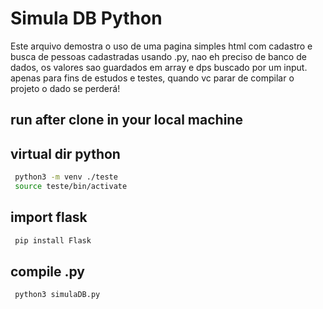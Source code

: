 # Simula DB Python

Este arquivo demostra o uso de uma pagina simples html com cadastro e busca de pessoas cadastradas
usando .py, nao eh preciso de banco de dados, os valores sao guardados em array
e dps buscado por um input. apenas para fins de estudos e testes, quando vc parar de compilar o projeto o dado se perderá!

## run after clone in your local machine

## virtual dir python

```bash
 python3 -m venv ./teste
 source teste/bin/activate
```

## import flask

```bash
 pip install Flask
```

## compile .py

```bash
 python3 simulaDB.py
```
